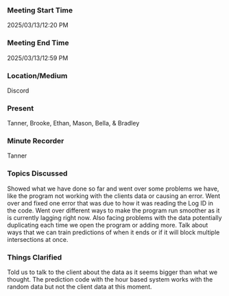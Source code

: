 ### Meeting Start Time

2025/03/13/12:20 PM

### Meeting End Time

2025/03/13/12:59 PM

### Location/Medium

Discord

### Present

Tanner, Brooke, Ethan, Mason, Bella, & Bradley 

### Minute Recorder

Tanner

### Topics Discussed

Showed what we have done so far and went over some problems we have, like the program not working with the clients data or causing an error. 
Went over and fixed one error that was due to how it was reading the Log ID in the code. 
Went over different ways to make the program run smoother as it is currently lagging right now. 
Also facing problems with the data potentially duplicating each time we open the program or adding more. 
Talk about ways that we can train predictions of when it ends or if it will block multiple intersections at once.

### Things Clarified

Told us to talk to the client about the data as it seems bigger than what we thought. 
The prediction code with the hour based system works with the random data but not the client data at this moment.

